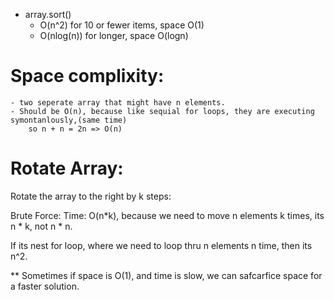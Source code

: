 - array.sort()
    - O(n^2) for 10 or fewer items, space O(1)
    - O(nlog(n)) for longer, space O(logn)
    


# Space complixity:
    - two seperate array that might have n elements.
    - Should be O(n), because like sequial for loops, they are executing symontanlously,(same time)
        so n + n = 2n => O(n)

    

# Rotate Array:

Rotate the array to the right by k steps:

Brute Force:
Time: O(n*k), because we need to move n elements k times, its n * k, not n * n.

If its nest for loop, where we need to loop thru n elements n time, then its n^2.

** Sometimes if space is O(1), and time is slow, we can safcarfice space for a faster solution. 
